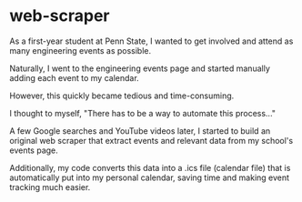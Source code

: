 # web-scraper

As a first-year student at Penn State, I wanted to get involved and attend as many engineering events as possible.

Naturally, I went to the engineering events page and started manually adding each event to my calendar.

However, this quickly became tedious and time-consuming.

I thought to myself, "There has to be a way to automate this process..."

A few Google searches and YouTube videos later, I started to build an original web scraper that extract events and relevant data from my school's events page.

Additionally, my code converts this data into a .ics file (calendar file) that is automatically put into my personal calendar, saving time and making event tracking much easier.
